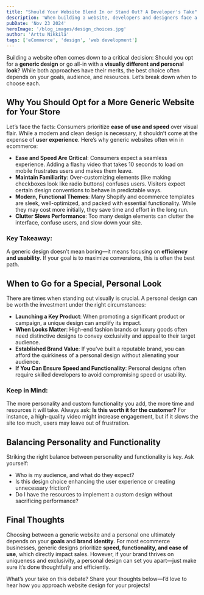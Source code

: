 ```yaml
---
title: "Should Your Website Blend In or Stand Out? A Developer's Take"
description: 'When building a website, developers and designers face a key decision: Should they aim for a sleek, generic design or a visually distinct, personal aesthetic? This post explores the pros and cons of both approaches, helping you decide which path suits your needs.'
pubDate: 'Nov 23 2024'
heroImage: '/blog_images/design_choices.jpg'
author: 'Arttu Nikkilä'
tags: ['eCommerce', 'design', 'web development']
---
```


Building a website often comes down to a critical decision: Should you opt for a **generic design** or go all-in with a **visually different and personal look**? While both approaches have their merits, the best choice often depends on your goals, audience, and resources. Let’s break down when to choose each.

## Why You Should Opt for a More Generic Website for Your Store

Let’s face the facts: Consumers prioritize **ease of use and speed** over visual flair. While a modern and clean design is necessary, it shouldn’t come at the expense of **user experience**. Here’s why generic websites often win in ecommerce:

- **Ease and Speed Are Critical**: Consumers expect a seamless experience. Adding a flashy video that takes 10 seconds to load on mobile frustrates users and makes them leave.
- **Maintain Familiarity**: Over-customizing elements (like making checkboxes look like radio buttons) confuses users. Visitors expect certain design conventions to behave in predictable ways.
- **Modern, Functional Themes**: Many Shopify and ecommerce templates are sleek, well-optimized, and packed with essential functionality. While they may cost more initially, they save time and effort in the long run.
- **Clutter Slows Performance**: Too many design elements can clutter the interface, confuse users, and slow down your site.

### Key Takeaway:

A generic design doesn’t mean boring—it means focusing on **efficiency and usability**. If your goal is to maximize conversions, this is often the best path.

## When to Go for a Special, Personal Look

There are times when standing out visually is crucial. A personal design can be worth the investment under the right circumstances:

- **Launching a Key Product**: When promoting a significant product or campaign, a unique design can amplify its impact.
- **When Looks Matter**: High-end fashion brands or luxury goods often need distinctive designs to convey exclusivity and appeal to their target audience.
- **Established Brand Value**: If you’ve built a reputable brand, you can afford the quirkiness of a personal design without alienating your audience.
- **If You Can Ensure Speed and Functionality**: Personal designs often require skilled developers to avoid compromising speed or usability.

### Keep in Mind:

The more personality and custom functionality you add, the more time and resources it will take. Always ask: **Is this worth it for the customer?** For instance, a high-quality video might increase engagement, but if it slows the site too much, users may leave out of frustration.

## Balancing Personality and Functionality

Striking the right balance between personality and functionality is key. Ask yourself:

- Who is my audience, and what do they expect?
- Is this design choice enhancing the user experience or creating unnecessary friction?
- Do I have the resources to implement a custom design without sacrificing performance?

## Final Thoughts

Choosing between a generic website and a personal one ultimately depends on your **goals** and **brand identity**. For most ecommerce businesses, generic designs prioritize **speed, functionality, and ease of use**, which directly impact sales. However, if your brand thrives on uniqueness and exclusivity, a personal design can set you apart—just make sure it’s done thoughtfully and efficiently.

What’s your take on this debate? Share your thoughts below—I’d love to hear how you approach website design for your projects!
